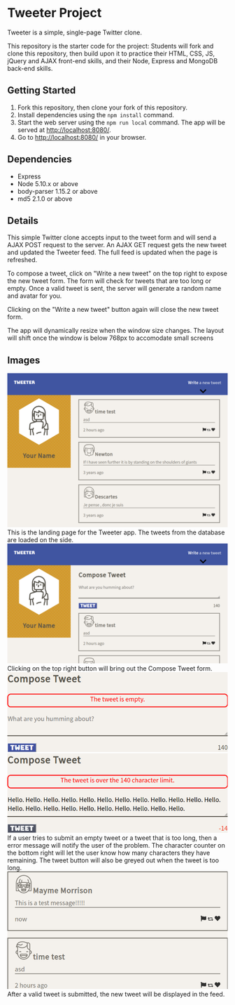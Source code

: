 # Tweeter Project

Tweeter is a simple, single-page Twitter clone.

This repository is the starter code for the project: Students will fork and clone this repository, then build upon it to practice their HTML, CSS, JS, jQuery and AJAX front-end skills, and their Node, Express and MongoDB back-end skills.

## Getting Started

1. Fork this repository, then clone your fork of this repository.
2. Install dependencies using the `npm install` command.
3. Start the web server using the `npm run local` command. The app will be served at <http://localhost:8080/>.
4. Go to <http://localhost:8080/> in your browser.

## Dependencies

- Express
- Node 5.10.x or above
- body-parser 1.15.2 or above
- md5 2.1.0 or above

## Details

This simple Twitter clone accepts input to the tweet form and will send a AJAX POST request to the server. An AJAX GET request gets the new tweet and updated the Tweeter feed. The full feed is updated when the page is refreshed.  

To compose a tweet, click on "Write a new tweet" on the top right to expose the new tweet form. The form will check for tweets that are too long or empty. Once a valid tweet is sent, the server will generate a random name and avatar for you.

Clicking on the "Write a new tweet" button again will close the new tweet form.

The app will dynamically resize when the window size changes. The layout will shift once the window is below 768px to accomodate small screens

## Images
![Tweeter start page](https://raw.githubusercontent.com/fgfl/tweeter/master/docs/tweeter-start-page.png)
This is the landing page for the Tweeter app. The tweets from the database are loaded on the side.
![Compose Tweet](https://raw.githubusercontent.com/fgfl/tweeter/master/docs/tweeter-compose-tweet.png)
Clicking on the top right button will bring out the Compose Tweet form.
![Empty tweet message](https://raw.githubusercontent.com/fgfl/tweeter/master/docs/tweeter-tweet-empty.png)
![Tweet is too long message](https://raw.githubusercontent.com/fgfl/tweeter/master/docs/tweeter-tweet-overlength.png)
If a user tries to submit an empty tweet or a tweet that is too long, then a error message will notify the user of the problem. The character counter on the bottom right will let the user know how many characters they have remaining. The tweet button will also be greyed out when the tweet is too long.
![New tweet submitted](https://raw.githubusercontent.com/fgfl/tweeter/master/docs/tweeter-new-tweet-submitted.png)
After a valid tweet is submitted, the new tweet will be displayed in the feed.